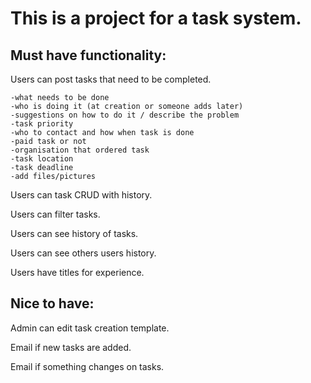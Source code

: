 # This is a project for a task system.
## Must have functionality:

Users can post tasks that need to be completed.

    -what needs to be done
    -who is doing it (at creation or someone adds later)
    -suggestions on how to do it / describe the problem
    -task priority
    -who to contact and how when task is done
    -paid task or not
    -organisation that ordered task
    -task location
    -task deadline
    -add files/pictures
    
Users can task CRUD with history.

Users can filter tasks.

Users can see history of tasks.

Users can see others users history.

Users have titles for experience.

## Nice to have:

Admin can edit task creation template.

Email if new tasks are added.

Email if something changes on tasks.
